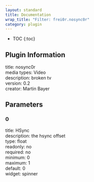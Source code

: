 ```yaml
---
layout: standard
title: Documentation
wrap_title: "Filter: frei0r.nosync0r"
category: plugin
---
```

* TOC
{:toc}

## Plugin Information

title: nosync0r  
media types:
Video  
description: broken tv  
version: 0.2  
creator: Martin Bayer  

## Parameters

### 0

title: HSync    
description:
the hsync offset  
type: float  
readonly: no  
required: no  
minimum: 0  
maximum: 1  
default: 0  
widget: spinner  

